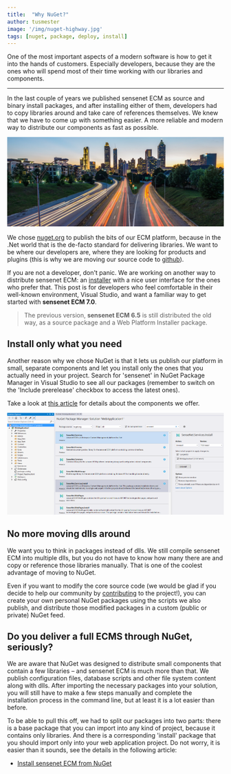 ```yaml
---
title:  "Why NuGet?"
author: tusmester
image: '/img/nuget-highway.jpg'
tags: [nuget, package, deploy, install]
---
```


One of the most important aspects of a modern software is how to get it into the hands of customers. Especially developers, because they are the ones who will spend most of their time working with our libraries and components.

---

In the last couple of years we published sensenet ECM as source and binary install packages, and after installing either of them, developers had to copy libraries around and take care of references themselves. We knew that we have to come up with something easier. A more reliable and modern way to distribute our components as fast as possible.

![Fast updates](/img/nuget-highway.jpg)

We chose [nuget.org](https://www.nuget.org/packages?q=sensenet) to publish the bits of our ECM platform, because in the .Net world that is the de-facto standard for delivering libraries. We want to be where our developers are, where they are looking for products and plugins (this is why we are moving our source code to [github](/blog/2017/05/23/moving-to-github)).

If you are not a developer, don't panic. We are working on another way to distribute sensenet ECM: an [installer](https://github.com/SenseNet/sn-installer) with a nice user interface for the ones who prefer that. This post is for developers who feel comfortable in their well-known environment, Visual Studio, and want a familiar way to get started with **sensenet ECM 7.0**.

> The previous version, **sensenet ECM 6.5** is still distributed the old way, as a source package and a Web Platform Installer package.

## Install only what you need

Another reason why we chose NuGet is that it lets us publish our platform in small, separate components and let you install only the ones that you actually need in your project. Search for 'sensenet' in NuGet Package Manager in Visual Studio to see all our packages (remember to switch on the 'Include prerelease' checkbox to access the latest ones). 

Take a look at [this article](/docs/sensenet-components) for details about the components we offer.

![Package list in Visual Studio](/img/nuget-packages-vs.png)

## No more moving dlls around

We want you to think in packages instead of dlls. We still compile sensenet ECM into multiple dlls, but you do not have to know how many there are and copy or reference those libraries manually. That is one of the coolest advantage of moving to NuGet.

Even if you want to modify the core source code (we would be glad if you decide to help our community by [contributing](https://github.com/SenseNet/sensenet/blob/master/CONTRIBUTING.md) to the project!), you can create your own personal NuGet packages using the scripts we also publish, and distribute those modified packages in a custom (public or private) NuGet feed.

## Do you deliver a full ECMS through NuGet, seriously?

We are aware that NuGet was designed to distribute small components that contain a few libraries – and sensenet ECM is much more than that. We publish configuration files, database scripts and other file system content along with dlls. After importing the necessary packages into your solution, you will still have to make a few steps manually and complete the installation process in the command line, but at least it is a lot easier than before.

To be able to pull this off, we had to split our packages into two parts: there is a base package that you can import into any kind of project, because it contains only libraries. And there is a corresponding 'install' package that you should import only into your web application project. Do not worry, it is easier than it sounds, see the details in the following article: 

* [Install sensenet ECM from NuGet](http://community.sensenet.com/docs/install-sn-from-nuget)
